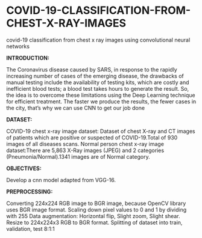 # COVID-19-CLASSIFICATION-FROM-CHEST-X-RAY-IMAGES

covid-19 classification from chest x ray images using convolutional neural networks


**INTRODUCTION:**

The  Coronavirus disease caused by SARS, in response to the rapidly increasing number of cases of
the emerging disease, the drawbacks of manual testing include the availability of testing kits, which are costly and inefficient
blood tests; a blood test takes hours to generate the result.
So, the idea is to overcome these limitations using the Deep Learning technique for
efficient treatment. The faster we produce the results, the fewer cases in the city,
that’s why we can use CNN to get our job done

**DATASET:**

COVID-19 chest x-ray image dataset: Dataset of chest X-ray and CT images of patients which are positive or suspected of COVID-19.Total of 930 images of all diseases scans.
Normal person chest x-ray image dataset:There are 5,863 X-Ray images (JPEG) and 2 categories (Pneumonia/Normal).1341 images are of Normal category.

**OBJECTIVES:**

Develop a cnn model adapted from VGG-16.

**PREPROCESSING:**

Converting 224x224 RGB image to BGR image, because OpenCV library uses
BGR image format.
Scaling down pixel values to 0 and 1 by dividing with 255
Data augmentation: Horizontal flip, Slight zoom, Slight shear.
Resize to 224x224x3 RGB to BGR format.
Splitting of dataset into train, validation, test 8:1:1





